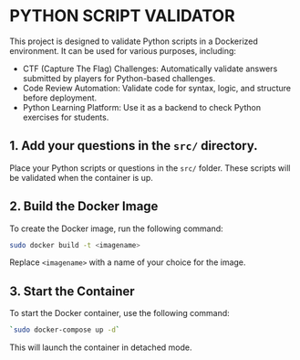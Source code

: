 # PYTHON SCRIPT VALIDATOR
This project is designed to validate Python scripts in a Dockerized environment. It can be used for various purposes, including:
- CTF (Capture The Flag) Challenges: Automatically validate answers submitted by players for Python-based challenges.
- Code Review Automation: Validate code for syntax, logic, and structure before deployment.
- Python Learning Platform: Use it as a backend to check Python exercises for students.

## 1. Add your questions in the `src/` directory.
Place your Python scripts or questions in the `src/` folder. These scripts will be validated when the container is up.

## 2. Build the Docker Image
To create the Docker image, run the following command:
```.sh
sudo docker build -t <imagename>
```
Replace `<imagename>` with a name of your choice for the image.

## 3. Start the Container
To start the Docker container, use the following command:
```.sh
`sudo docker-compose up -d`
```
This will launch the container in detached mode.